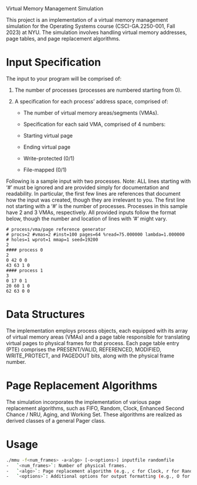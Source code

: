 
Virtual Memory Management Simulation

  

This project is an implementation of a virtual memory management simulation for the Operating Systems course (CSCI-GA.2250-001, Fall 2023) at NYU. The simulation involves handling virtual memory addresses, page tables, and page replacement algorithms.
 

# Input Specification

  

The input to your program will be comprised of:

  

1. The number of processes (processes are numbered starting from 0).

2. A specification for each process’ address space, comprised of:

	- The number of virtual memory areas/segments (VMAs).

	- Specification for each said VMA, comprised of 4 numbers:

	- Starting virtual page

	- Ending virtual page

	- Write-protected (0/1)

	- File-mapped (0/1)

  

Following is a sample input with two processes. Note: ALL lines starting with ‘#’ must be ignored and are provided simply for documentation and readability. In particular, the first few lines are references that document how the input was created, though they are irrelevant to you. The first line not starting with a ‘#’ is the number of processes. Processes in this sample have 2 and 3 VMAs, respectively. All provided inputs follow the format below, though the number and location of lines with ‘#’ might vary.

  

```plaintext
# process/vma/page reference generator
# procs=2 #vmas=2 #inst=100 pages=64 %read=75.000000 lambda=1.000000
# holes=1 wprot=1 mmap=1 seed=19200
2
#### process 0
2
0 42 0 0
43 63 1 0
#### process 1
3
0 17 0 1
20 60 1 0
62 63 0 0
```
# Data Structures

The implementation employs process objects, each equipped with its array of virtual memory areas (VMAs) and a page table responsible for translating virtual pages to physical frames for that process. Each page table entry (PTE) comprises the PRESENT/VALID, REFERENCED, MODIFIED, WRITE_PROTECT, and PAGEDOUT bits, along with the physical frame number.

# Page Replacement Algorithms

The simulation incorporates the implementation of various page replacement algorithms, such as FIFO, Random, Clock, Enhanced Second Chance / NRU, Aging, and Working Set. These algorithms are realized as derived classes of a general Pager class.

# Usage

```bash
./mmu -f<num_frames> -a<algo> [-o<options>] inputfile randomfile
-   `<num_frames>`: Number of physical frames.
-   `<algo>`: Page replacement algorithm (e.g., c for Clock, r for Random).
-   `<options>`: Additional options for output formatting (e.g., O for output, P for pagetable, S for statistics).
```
 
